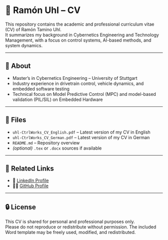 # 📄 Ramón Uhl – CV

This repository contains the academic and professional curriculum vitae (CV) of Ramón Tamino Uhl.  
It summarizes my background in Cybernetics Engineering and Technology Management, with a focus on control systems, AI-based methods, and system dynamics.

---

## 📌 About

- Master’s in Cybernetics Engineering – University of Stuttgart  
- Industry experience in drivetrain control, vehicle dynamics, and embedded software testing  
- Technical focus on Model Predictive Control (MPC) and model-based validation (PIL/SIL) on Embedded Hardware

---

## 📁 Files

- `uhl-CtrlWorks_CV_English.pdf` – Latest version of my CV in English
- `uhl-CtrlWorks_CV_German.pdf` – Latest version of my CV in German   
- `README.md` – Repository overview  
- *(optional)* `.tex` or `.docx` sources if available

---

## 🔗 Related Links

- 💼 [LinkedIn Profile](https://www.linkedin.com/in/ramón-tamino-uhl-a79105201)  
- 👨‍💻 [GitHub Profile](https://github.com/uhl-CtrlWorks)

---

## 🔒 License

This CV is shared for personal and professional purposes only.  
Please do not reproduce or redistribute without permission.
The included Word template may be freely used, modified, and redistributed.
